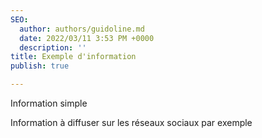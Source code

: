 ```yaml
---
SEO:
  author: authors/guidoline.md
  date: 2022/03/11 3:53 PM +0000
  description: ''
title: Exemple d'information
publish: true

---
```

Information simple

Information à diffuser sur les réseaux sociaux par exemple